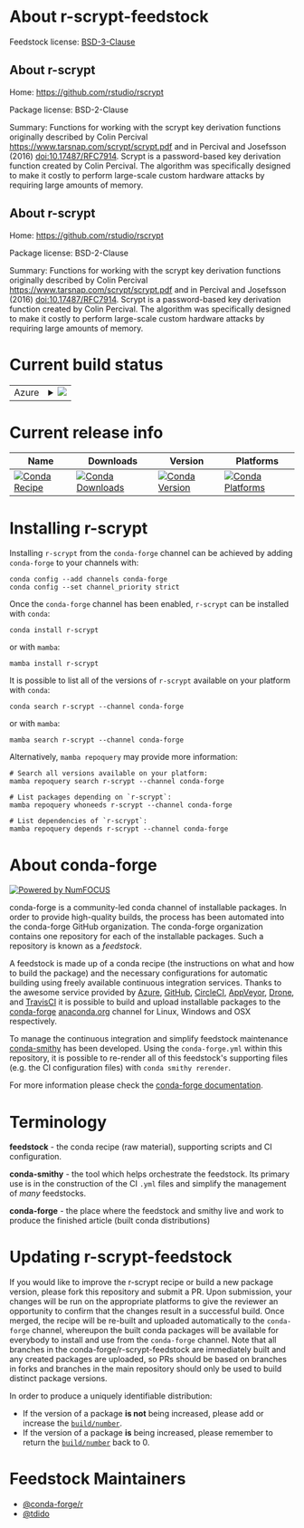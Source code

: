About r-scrypt-feedstock
========================

Feedstock license: [BSD-3-Clause](https://github.com/conda-forge/r-scrypt-feedstock/blob/main/LICENSE.txt)


About r-scrypt
--------------

Home: https://github.com/rstudio/rscrypt

Package license: BSD-2-Clause

Summary: Functions for working with the scrypt key derivation functions originally described by Colin Percival <https://www.tarsnap.com/scrypt/scrypt.pdf> and in Percival and Josefsson (2016) <doi:10.17487/RFC7914>. Scrypt is a password-based key derivation function created by Colin Percival. The algorithm was specifically designed to make it costly to perform large-scale custom hardware attacks by requiring large amounts of memory.

About r-scrypt
--------------

Home: https://github.com/rstudio/rscrypt

Package license: BSD-2-Clause

Summary: Functions for working with the scrypt key derivation functions originally described by Colin Percival <https://www.tarsnap.com/scrypt/scrypt.pdf> and in Percival and Josefsson (2016) <doi:10.17487/RFC7914>. Scrypt is a password-based key derivation function created by Colin Percival. The algorithm was specifically designed to make it costly to perform large-scale custom hardware attacks by requiring large amounts of memory.

Current build status
====================


<table>
    
  <tr>
    <td>Azure</td>
    <td>
      <details>
        <summary>
          <a href="https://dev.azure.com/conda-forge/feedstock-builds/_build/latest?definitionId=13985&branchName=main">
            <img src="https://dev.azure.com/conda-forge/feedstock-builds/_apis/build/status/r-scrypt-feedstock?branchName=main">
          </a>
        </summary>
        <table>
          <thead><tr><th>Variant</th><th>Status</th></tr></thead>
          <tbody><tr>
              <td>linux_64_r_base4.3</td>
              <td>
                <a href="https://dev.azure.com/conda-forge/feedstock-builds/_build/latest?definitionId=13985&branchName=main">
                  <img src="https://dev.azure.com/conda-forge/feedstock-builds/_apis/build/status/r-scrypt-feedstock?branchName=main&jobName=linux&configuration=linux%20linux_64_r_base4.3" alt="variant">
                </a>
              </td>
            </tr><tr>
              <td>linux_64_r_base4.4</td>
              <td>
                <a href="https://dev.azure.com/conda-forge/feedstock-builds/_build/latest?definitionId=13985&branchName=main">
                  <img src="https://dev.azure.com/conda-forge/feedstock-builds/_apis/build/status/r-scrypt-feedstock?branchName=main&jobName=linux&configuration=linux%20linux_64_r_base4.4" alt="variant">
                </a>
              </td>
            </tr><tr>
              <td>osx_64_r_base4.3</td>
              <td>
                <a href="https://dev.azure.com/conda-forge/feedstock-builds/_build/latest?definitionId=13985&branchName=main">
                  <img src="https://dev.azure.com/conda-forge/feedstock-builds/_apis/build/status/r-scrypt-feedstock?branchName=main&jobName=osx&configuration=osx%20osx_64_r_base4.3" alt="variant">
                </a>
              </td>
            </tr><tr>
              <td>osx_64_r_base4.4</td>
              <td>
                <a href="https://dev.azure.com/conda-forge/feedstock-builds/_build/latest?definitionId=13985&branchName=main">
                  <img src="https://dev.azure.com/conda-forge/feedstock-builds/_apis/build/status/r-scrypt-feedstock?branchName=main&jobName=osx&configuration=osx%20osx_64_r_base4.4" alt="variant">
                </a>
              </td>
            </tr><tr>
              <td>win_64_r_base4.3</td>
              <td>
                <a href="https://dev.azure.com/conda-forge/feedstock-builds/_build/latest?definitionId=13985&branchName=main">
                  <img src="https://dev.azure.com/conda-forge/feedstock-builds/_apis/build/status/r-scrypt-feedstock?branchName=main&jobName=win&configuration=win%20win_64_r_base4.3" alt="variant">
                </a>
              </td>
            </tr><tr>
              <td>win_64_r_base4.4</td>
              <td>
                <a href="https://dev.azure.com/conda-forge/feedstock-builds/_build/latest?definitionId=13985&branchName=main">
                  <img src="https://dev.azure.com/conda-forge/feedstock-builds/_apis/build/status/r-scrypt-feedstock?branchName=main&jobName=win&configuration=win%20win_64_r_base4.4" alt="variant">
                </a>
              </td>
            </tr>
          </tbody>
        </table>
      </details>
    </td>
  </tr>
</table>

Current release info
====================

| Name | Downloads | Version | Platforms |
| --- | --- | --- | --- |
| [![Conda Recipe](https://img.shields.io/badge/recipe-r--scrypt-green.svg)](https://anaconda.org/conda-forge/r-scrypt) | [![Conda Downloads](https://img.shields.io/conda/dn/conda-forge/r-scrypt.svg)](https://anaconda.org/conda-forge/r-scrypt) | [![Conda Version](https://img.shields.io/conda/vn/conda-forge/r-scrypt.svg)](https://anaconda.org/conda-forge/r-scrypt) | [![Conda Platforms](https://img.shields.io/conda/pn/conda-forge/r-scrypt.svg)](https://anaconda.org/conda-forge/r-scrypt) |

Installing r-scrypt
===================

Installing `r-scrypt` from the `conda-forge` channel can be achieved by adding `conda-forge` to your channels with:

```
conda config --add channels conda-forge
conda config --set channel_priority strict
```

Once the `conda-forge` channel has been enabled, `r-scrypt` can be installed with `conda`:

```
conda install r-scrypt
```

or with `mamba`:

```
mamba install r-scrypt
```

It is possible to list all of the versions of `r-scrypt` available on your platform with `conda`:

```
conda search r-scrypt --channel conda-forge
```

or with `mamba`:

```
mamba search r-scrypt --channel conda-forge
```

Alternatively, `mamba repoquery` may provide more information:

```
# Search all versions available on your platform:
mamba repoquery search r-scrypt --channel conda-forge

# List packages depending on `r-scrypt`:
mamba repoquery whoneeds r-scrypt --channel conda-forge

# List dependencies of `r-scrypt`:
mamba repoquery depends r-scrypt --channel conda-forge
```


About conda-forge
=================

[![Powered by
NumFOCUS](https://img.shields.io/badge/powered%20by-NumFOCUS-orange.svg?style=flat&colorA=E1523D&colorB=007D8A)](https://numfocus.org)

conda-forge is a community-led conda channel of installable packages.
In order to provide high-quality builds, the process has been automated into the
conda-forge GitHub organization. The conda-forge organization contains one repository
for each of the installable packages. Such a repository is known as a *feedstock*.

A feedstock is made up of a conda recipe (the instructions on what and how to build
the package) and the necessary configurations for automatic building using freely
available continuous integration services. Thanks to the awesome service provided by
[Azure](https://azure.microsoft.com/en-us/services/devops/), [GitHub](https://github.com/),
[CircleCI](https://circleci.com/), [AppVeyor](https://www.appveyor.com/),
[Drone](https://cloud.drone.io/welcome), and [TravisCI](https://travis-ci.com/)
it is possible to build and upload installable packages to the
[conda-forge](https://anaconda.org/conda-forge) [anaconda.org](https://anaconda.org/)
channel for Linux, Windows and OSX respectively.

To manage the continuous integration and simplify feedstock maintenance
[conda-smithy](https://github.com/conda-forge/conda-smithy) has been developed.
Using the ``conda-forge.yml`` within this repository, it is possible to re-render all of
this feedstock's supporting files (e.g. the CI configuration files) with ``conda smithy rerender``.

For more information please check the [conda-forge documentation](https://conda-forge.org/docs/).

Terminology
===========

**feedstock** - the conda recipe (raw material), supporting scripts and CI configuration.

**conda-smithy** - the tool which helps orchestrate the feedstock.
                   Its primary use is in the construction of the CI ``.yml`` files
                   and simplify the management of *many* feedstocks.

**conda-forge** - the place where the feedstock and smithy live and work to
                  produce the finished article (built conda distributions)


Updating r-scrypt-feedstock
===========================

If you would like to improve the r-scrypt recipe or build a new
package version, please fork this repository and submit a PR. Upon submission,
your changes will be run on the appropriate platforms to give the reviewer an
opportunity to confirm that the changes result in a successful build. Once
merged, the recipe will be re-built and uploaded automatically to the
`conda-forge` channel, whereupon the built conda packages will be available for
everybody to install and use from the `conda-forge` channel.
Note that all branches in the conda-forge/r-scrypt-feedstock are
immediately built and any created packages are uploaded, so PRs should be based
on branches in forks and branches in the main repository should only be used to
build distinct package versions.

In order to produce a uniquely identifiable distribution:
 * If the version of a package **is not** being increased, please add or increase
   the [``build/number``](https://docs.conda.io/projects/conda-build/en/latest/resources/define-metadata.html#build-number-and-string).
 * If the version of a package **is** being increased, please remember to return
   the [``build/number``](https://docs.conda.io/projects/conda-build/en/latest/resources/define-metadata.html#build-number-and-string)
   back to 0.

Feedstock Maintainers
=====================

* [@conda-forge/r](https://github.com/conda-forge/r/)
* [@tdido](https://github.com/tdido/)

